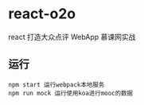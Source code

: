 # react-o2o

react 打造大众点评 WebApp
慕课网实战

## 运行
```
npm start 运行webpack本地服务
npm run mock 运行使用koa进行mooc的数据
```
